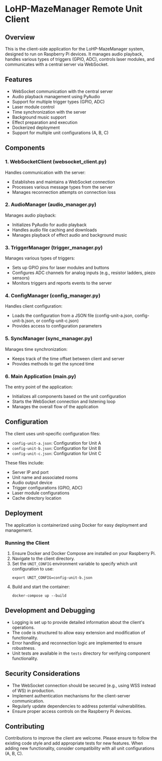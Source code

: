 # LoHP-MazeManager Remote Unit Client

## Overview

This is the client-side application for the LoHP-MazeManager system, designed to run on Raspberry Pi devices. It manages audio playback, handles various types of triggers (GPIO, ADC), controls laser modules, and communicates with a central server via WebSocket.

## Features

- WebSocket communication with the central server
- Audio playback management using PyAudio
- Support for multiple trigger types (GPIO, ADC)
- Laser module control
- Time synchronization with the server
- Background music support
- Effect preparation and execution
- Dockerized deployment
- Support for multiple unit configurations (A, B, C)

## Components

### 1. WebSocketClient (websocket_client.py)

Handles communication with the server:
- Establishes and maintains a WebSocket connection
- Processes various message types from the server
- Manages reconnection attempts on connection loss

### 2. AudioManager (audio_manager.py)

Manages audio playback:
- Initializes PyAudio for audio playback
- Handles audio file caching and downloads
- Manages playback of effect audio and background music

### 3. TriggerManager (trigger_manager.py)

Manages various types of triggers:
- Sets up GPIO pins for laser modules and buttons
- Configures ADC channels for analog inputs (e.g., resistor ladders, piezo sensors)
- Monitors triggers and reports events to the server

### 4. ConfigManager (config_manager.py)

Handles client configuration:
- Loads the configuration from a JSON file (config-unit-a.json, config-unit-b.json, or config-unit-c.json)
- Provides access to configuration parameters

### 5. SyncManager (sync_manager.py)

Manages time synchronization:
- Keeps track of the time offset between client and server
- Provides methods to get the synced time

### 6. Main Application (main.py)

The entry point of the application:
- Initializes all components based on the unit configuration
- Starts the WebSocket connection and listening loop
- Manages the overall flow of the application

## Configuration

The client uses unit-specific configuration files:
- `config-unit-a.json`: Configuration for Unit A
- `config-unit-b.json`: Configuration for Unit B
- `config-unit-c.json`: Configuration for Unit C

These files include:
- Server IP and port
- Unit name and associated rooms
- Audio output device
- Trigger configurations (GPIO, ADC)
- Laser module configurations
- Cache directory location

## Deployment

The application is containerized using Docker for easy deployment and management.

### Running the Client

1. Ensure Docker and Docker Compose are installed on your Raspberry Pi.
2. Navigate to the client directory.
3. Set the `UNIT_CONFIG` environment variable to specify which unit configuration to use:
   ```
   export UNIT_CONFIG=config-unit-b.json
   ```
4. Build and start the container:
   ```
   docker-compose up --build
   ```

## Development and Debugging

- Logging is set up to provide detailed information about the client's operations.
- The code is structured to allow easy extension and modification of functionality.
- Error handling and reconnection logic are implemented to ensure robustness.
- Unit tests are available in the `tests` directory for verifying component functionality.

## Security Considerations

- The WebSocket connection should be secured (e.g., using WSS instead of WS) in production.
- Implement authentication mechanisms for the client-server communication.
- Regularly update dependencies to address potential vulnerabilities.
- Ensure proper access controls on the Raspberry Pi devices.

## Contributing

Contributions to improve the client are welcome. Please ensure to follow the existing code style and add appropriate tests for new features. When adding new functionality, consider compatibility with all unit configurations (A, B, C).
